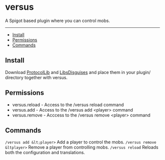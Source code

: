 # versus
A Spigot based plugin where you can control mobs.

---

- [Install](#install)
- [Permissions](#permissions)
- [Commands](#commands)
  
## Install
Download [ProtocolLib](https://www.spigotmc.org/resources/protocollib.1997/) and [LibsDisguises](https://www.spigotmc.org/resources/libs-disguises-free.81/) and place them in your plugin/ directory together with versus.
  
## Permissions
- versus.reload - Access to the /versus reload command
- versus.add - Access to the /versus add &lt;player> command
- versus.remove - Acccess to the /versus remove &lt;player> command
  
## Commands
`/versus add &lt;player>` Add a player to control the mobs.
`/versus remove &ltplayer>` Remove a player from controlling mobs.
`/versus reload` Reloads both the configuration and translations.

